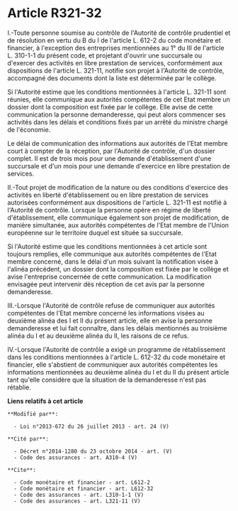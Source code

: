 # Article R321-32

I.-Toute personne soumise au contrôle de l'Autorité de contrôle prudentiel et de résolution en vertu du B du I de l'article
L. 612-2 du code monétaire et financier, à l'exception des entreprises mentionnées au 1° du III de l'article L. 310-1-1 du
présent code, et projetant d'ouvrir une succursale ou d'exercer des activités en libre prestation de services, conformément
aux dispositions de l'article L. 321-11, notifie son projet à l'Autorité de contrôle, accompagné des documents dont la liste
est déterminée par le collège. 

Si l'Autorité estime que les conditions mentionnées à l'article L. 321-11 sont réunies, elle communique aux autorités
compétentes de cet Etat membre un dossier dont la composition est fixée par le collège. Elle avise de cette communication la
personne demanderesse, qui peut alors commencer ses activités dans les délais et conditions fixés par un arrêté du ministre
chargé de l'économie. 

Le délai de communication des informations aux autorités de l'Etat membre court à compter de la réception, par l'Autorité de
contrôle, d'un dossier complet. Il est de trois mois pour une demande d'établissement d'une succursale et d'un mois pour une
demande d'exercice en libre prestation de services. 

II.-Tout projet de modification de la nature ou des conditions d'exercice des activités en liberté d'établissement ou en
libre prestation de services autorisées conformément aux dispositions de l'article L. 321-11 est notifié à l'Autorité de
contrôle. Lorsque la personne opère en régime de liberté d'établissement, elle communique également son projet de
modification, de manière simultanée, aux autorités compétentes de l'Etat membre de l'Union européenne sur le territoire
duquel est située sa succursale. 

Si l'Autorité estime que les conditions mentionnées à cet article sont toujours remplies, elle communique aux autorités
compétentes de l'Etat membre concerné, dans le délai d'un mois suivant la notification visée à l'alinéa précédent, un dossier
dont la composition est fixée par le collège et avise l'entreprise concernée de cette communication. La modification
envisagée peut intervenir dès réception de cet avis par la personne demanderesse. 

III.-Lorsque l'Autorité de contrôle refuse de communiquer aux autorités compétentes de l'Etat membre concerné les
informations visées au deuxième alinéa des I et II du présent article, elle en avise la personne demanderesse et lui fait
connaître, dans les délais mentionnés au troisième alinéa du I et au deuxième alinéa du II, les raisons de ce refus. 

IV.-Lorsque l'Autorité de contrôle a exigé un programme de rétablissement dans les conditions mentionnées à l'article L.
612-32 du code monétaire et financier, elle s'abstient de communiquer aux autorités compétentes les informations mentionnées
au deuxième alinéa du I et du II du présent article tant qu'elle considère que la situation de la demanderesse n'est pas
rétablie.

**Liens relatifs à cet article**

	**Modifié par**:

	  - Loi n°2013-672 du 26 juillet 2013 - art. 24 (V)

	**Cité par**:

	  - Décret n°2014-1280 du 23 octobre 2014 - art. (V)
	  - Code des assurances - art. A310-4 (V)

	**Cite**:

	  - Code monétaire et financier - art. L612-2
	  - Code monétaire et financier - art. L612-32
	  - Code des assurances - art. L310-1-1 (V)
	  - Code des assurances - art. L321-11 (V)
